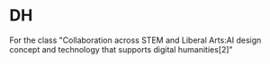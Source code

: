 # DH
For the class "Collaboration across STEM and Liberal Arts:AI design concept and technology that supports digital humanities[2]"
